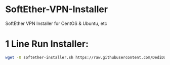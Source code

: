 # SoftEther-VPN-Installer
SoftEther VPN Installer for CentOS &amp; Ubuntu, etc

# 1 Line Run Installer:
```sh
wget -O softether-installer.sh https://raw.githubusercontent.com/DediData/SoftEther-VPN-Installer/master/softether-installer.sh && chmod +x softether-installer.sh && ./softether-installer.sh
```
